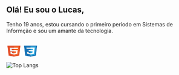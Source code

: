 ## Olá! Eu sou o Lucas,
<p>Tenho 19 anos, estou cursando o primeiro período em Sistemas de Informção e sou um amante da tecnologia.</p>

<div style="display: inline_block"><br>
  <img align="center" alt="Luca-HTML" height="30" width="40" src="https://raw.githubusercontent.com/devicons/devicon/master/icons/html5/html5-original.svg">
  <img align="center" alt="Luca-CSS" height="30" width="40" src="https://raw.githubusercontent.com/devicons/devicon/master/icons/css3/css3-original.svg">

  ![Top Langs](https://github-readme-stats.vercel.app/api/top-langs/?username=anuraghazra&layout=compact)
</div>
